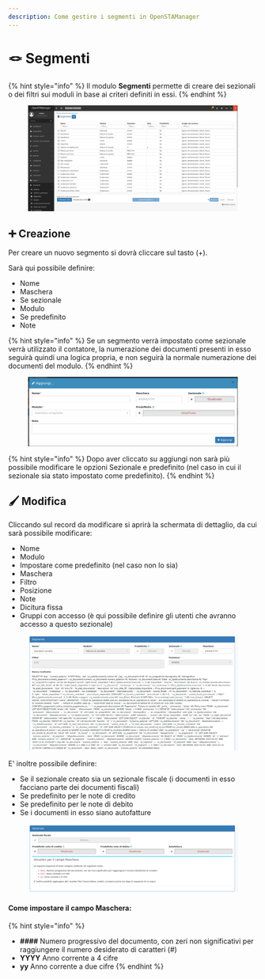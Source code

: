 ```yaml
---
description: Come gestire i segmenti in OpenSTAManager
---
```


# 🪢 Segmenti

{% hint style="info" %}
Il modulo **Segmenti** permette di creare dei sezionali o dei filtri sui moduli in base ai criteri definiti in essi.
{% endhint %}

<figure><img src="../../../.gitbook/assets/immagine (957).png" alt=""><figcaption></figcaption></figure>

## ➕ Creazione

Per creare un nuovo segmento si dovrà cliccare sul tasto (+).

Sarà qui possibile definire:

* Nome
* Maschera
* Se sezionale
* Modulo
* Se predefinito
* Note

{% hint style="info" %}
Se un segmento verrà impostato come sezionale verrà utilizzato il contatore, la numerazione dei documenti presenti in esso seguirà quindi una logica propria, e non seguirà la normale numerazione dei documenti del modulo.&#x20;
{% endhint %}

<figure><img src="../../../.gitbook/assets/immagine (958).png" alt=""><figcaption></figcaption></figure>

{% hint style="info" %}
Dopo aver cliccato su aggiungi non sarà più possibile modificare le opzioni Sezionale e predefinito (nel caso in cui il sezionale sia stato impostato come predefinito).
{% endhint %}

## 🖌️ Modifica

Cliccando sul record da modificare si aprirà la schermata di dettaglio, da cui sarà possibile modificare:

* Nome
* Modulo
* Impostare come predefinito (nel caso non lo sia)
* Maschera
* Filtro
* Posizione
* Note
* Dicitura fissa
* Gruppi con accesso (è qui possibile definire gli utenti che avranno accesso a questo sezionale)

<figure><img src="../../../.gitbook/assets/immagine (959).png" alt=""><figcaption></figcaption></figure>

E' inoltre possibile definire:

* Se il sezionale creato sia un sezionale fiscale (i documenti in esso facciano parte dei documenti fiscali)
* Se predefinito per le note di credito
* Se predefinito per le note di debito
* Se i documenti in esso siano autofatture

<figure><img src="../../../.gitbook/assets/immagine (960).png" alt=""><figcaption></figcaption></figure>

#### Come impostare il campo Maschera:

{% hint style="info" %}
* **####** Numero progressivo del documento, con zeri non significativi per raggiungere il numero desiderato di caratteri (#)
* **YYYY** Anno corrente a 4 cifre
* **yy** Anno corrente a due cifre
{% endhint %}
